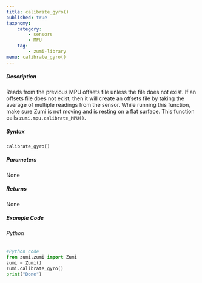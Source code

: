 ```yaml
---
title: calibrate_gyro()
published: true
taxonomy:
    category:
        - sensors
        - MPU
    tag:
        - zumi-library
menu: calibrate_gyro()
---
```


##### Description
Reads from the previous MPU offsets file unless the file does not exist. If an offsets file does not exist, then it will
create an offsets file by taking the average of multiple readings from the sensor. While running this function, make 
sure Zumi is not moving and is resting on a flat surface. This function calls ```zumi.mpu.calibrate_MPU()```.

##### Syntax
```calibrate_gyro()```<br />

##### Parameters
None

##### Returns
None

##### Example Code
###### Python
```python
#Python code
from zumi.zumi import Zumi
zumi = Zumi()
zumi.calibrate_gyro()
print("Done")
```